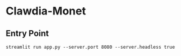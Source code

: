 # Clawdia-Monet

## Entry Point

```commandline
streamlit run app.py --server.port 8080 --server.headless true

```